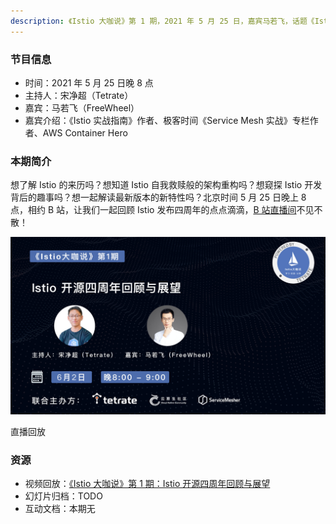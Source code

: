 ```yaml
---
description: 《Istio 大咖说》第 1 期，2021 年 5 月 25 日，嘉宾马若飞，话题《Istio 四周年回顾与展望》。
---
```


### 节目信息

- 时间：2021 年 5 月 25 日晚 8 点
- 主持人：宋净超（Tetrate）
- 嘉宾：马若飞（FreeWheel）
- 嘉宾介绍：《Istio 实战指南》作者、极客时间《Service Mesh 实战》专栏作者、AWS Container Hero

### 本期简介

想了解 Istio 的来历吗？想知道 Istio 自我救赎般的架构重构吗？想窥探 Istio 开发背后的趣事吗？想一起解读最新版本的新特性吗？北京时间 5 月 25 日晚上 8 点，相约 B 站，让我们一起回顾 Istio 发布四周年的点点滴滴，[B 站直播间](https://live.bilibili.com/23095515)不见不散！

![B 站海报-第1期](ep01.jpg)

直播回放

###  资源

- 视频回放：[《Istio 大咖说》第 1 期：Istio 开源四周年回顾与展望](https://www.bilibili.com/video/BV1jK4y1R7Tk)
- 幻灯片归档：TODO
- 互动文档：本期无